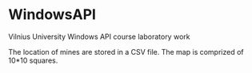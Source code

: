 # WindowsAPI
Vilnius University Windows API course laboratory work

The location of mines are stored in a CSV file.
The map is comprized of 10*10 squares.
